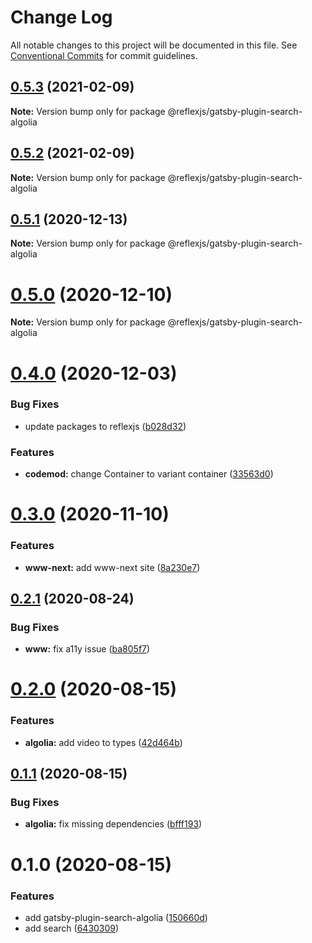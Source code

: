 # Change Log

All notable changes to this project will be documented in this file.
See [Conventional Commits](https://conventionalcommits.org) for commit guidelines.

## [0.5.3](https://github.com/reflexjs/reflex/compare/@reflexjs/gatsby-plugin-search-algolia@0.5.2...@reflexjs/gatsby-plugin-search-algolia@0.5.3) (2021-02-09)

**Note:** Version bump only for package @reflexjs/gatsby-plugin-search-algolia





## [0.5.2](https://github.com/reflexjs/reflex/compare/@reflexjs/gatsby-plugin-search-algolia@0.5.1...@reflexjs/gatsby-plugin-search-algolia@0.5.2) (2021-02-09)

**Note:** Version bump only for package @reflexjs/gatsby-plugin-search-algolia





## [0.5.1](https://github.com/reflexjs/reflex/compare/@reflexjs/gatsby-plugin-search-algolia@0.5.0...@reflexjs/gatsby-plugin-search-algolia@0.5.1) (2020-12-13)

**Note:** Version bump only for package @reflexjs/gatsby-plugin-search-algolia





# [0.5.0](https://github.com/reflexjs/reflex/compare/@reflexjs/gatsby-plugin-search-algolia@0.4.0...@reflexjs/gatsby-plugin-search-algolia@0.5.0) (2020-12-10)

**Note:** Version bump only for package @reflexjs/gatsby-plugin-search-algolia





# [0.4.0](https://github.com/reflexjs/reflex/compare/@reflexjs/gatsby-plugin-search-algolia@0.3.0...@reflexjs/gatsby-plugin-search-algolia@0.4.0) (2020-12-03)


### Bug Fixes

* update packages to reflexjs ([b028d32](https://github.com/reflexjs/reflex/commit/b028d328ddbbd41e6bd023a2c6317128aa4c284e))


### Features

* **codemod:** change Container to variant container ([33563d0](https://github.com/reflexjs/reflex/commit/33563d06087a2c7762a6b26027ef9677acc579c3))





# [0.3.0](https://github.com/reflexjs/reflex/compare/@reflexjs/gatsby-plugin-search-algolia@0.2.1...@reflexjs/gatsby-plugin-search-algolia@0.3.0) (2020-11-10)


### Features

* **www-next:** add www-next site ([8a230e7](https://github.com/reflexjs/reflex/commit/8a230e7e43d1bb6a25c7332501547ee0f9eea080))





## [0.2.1](https://github.com/reflexjs/reflex/compare/@reflexjs/gatsby-plugin-search-algolia@0.2.0...@reflexjs/gatsby-plugin-search-algolia@0.2.1) (2020-08-24)


### Bug Fixes

* **www:** fix a11y issue ([ba805f7](https://github.com/reflexjs/reflex/commit/ba805f7ddd9419c6503dd0ffbfddedfaf554fb1c))





# [0.2.0](https://github.com/reflexjs/reflex/compare/@reflexjs/gatsby-plugin-search-algolia@0.1.1...@reflexjs/gatsby-plugin-search-algolia@0.2.0) (2020-08-15)


### Features

* **algolia:** add video to types ([42d464b](https://github.com/reflexjs/reflex/commit/42d464b5aae9a4d7cd397a7981fe7ea7f2a683ec))





## [0.1.1](https://github.com/reflexjs/reflex/compare/@reflexjs/gatsby-plugin-search-algolia@0.1.0...@reflexjs/gatsby-plugin-search-algolia@0.1.1) (2020-08-15)


### Bug Fixes

* **algolia:** fix missing dependencies ([bfff193](https://github.com/reflexjs/reflex/commit/bfff1938b026b67cdea9bbbb0fe6efb7318ad0b5))





# 0.1.0 (2020-08-15)


### Features

* add gatsby-plugin-search-algolia ([150660d](https://github.com/reflexjs/reflex/commit/150660dd5fd009e33dc78c161e863f2a0dc49d8f))
* add search ([6430309](https://github.com/reflexjs/reflex/commit/6430309990f511583aab6dfc1146480a65fefa29))
